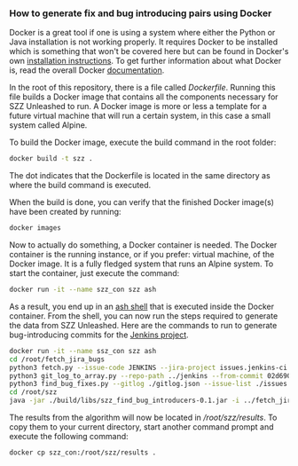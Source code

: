 ### How to generate fix and bug introducing pairs using Docker

Docker is a great tool if one is using a system where either the Python or Java installation is not working properly. It requires Docker to be installed which is something that won't be covered here but can be found in Docker's own [installation instructions](https://docs.docker.com/install/). To get further information about what Docker is, read the overall Docker [documentation](https://docs.docker.com/).

In the root of this repository, there is a file called *Dockerfile*. Running this file builds a Docker image that contains all the components necessary for SZZ Unleashed to run. A Docker image is more or less a template for a future virtual machine that will run a certain system, in this case a small system called Alpine.

To build the Docker image, execute the build command in the root folder:

```bash
docker build -t szz .
```
The dot indicates that the Dockerfile is located in the same directory as where the build command is executed.

When the build is done, you can verify that the finished Docker image(s) have been created by running:
```bash
docker images
```

Now to actually do something, a Docker container is needed. The Docker container is the running instance, or if you prefer: virtual machine, of the Docker image. It is a fully fledged system that runs an Alpine system. To start the container, just execute the command:
```bash
docker run -it --name szz_con szz ash
```

As a result, you end up in an [ash shell](https://linux.die.net/man/1/ash) that is executed inside the Docker container. From the shell, you can now run the steps required to generate the data from SZZ Unleashed. Here are the commands to run to generate bug-introducing commits for the [Jenkins project](https://github.com/jenkinsci/jenkins).

```bash
docker run -it --name ssz_con szz ash
cd /root/fetch_jira_bugs
python3 fetch.py --issue-code JENKINS --jira-project issues.jenkins-ci.org
python3 git_log_to_array.py --repo-path ../jenkins --from-commit 02d6908ada70fcf8012833ddef628bc09c6f8389
python3 find_bug_fixes.py --gitlog ./gitlog.json --issue-list ./issues
cd /root/szz
java -jar ./build/libs/szz_find_bug_introducers-0.1.jar -i ../fetch_jira_bugs/issue_list.json -r ../jenkins
```

The results from the algorithm will now be located in */root/szz/results*. To copy them to your current directory, start another command prompt and execute the following command:

```bash
docker cp szz_con:/root/szz/results .
```
